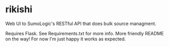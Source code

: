 rikishi
=======

Web UI to SumoLogic's RESTful API that does bulk source managment.

Requires Flask.  See Requirements.txt for more info. More friendly
README on the way!  For now I'm just happy it works as expected.
